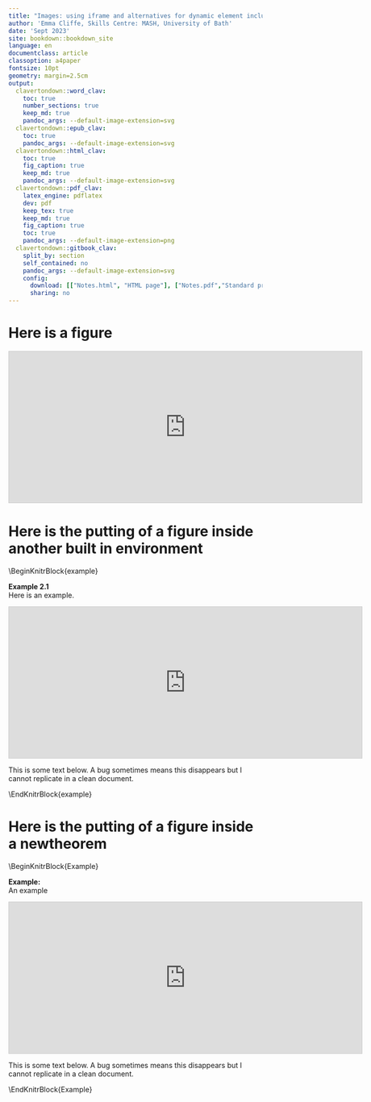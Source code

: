 ```yaml
---
title: "Images: using iframe and alternatives for dynamic element including in theorems"
author: 'Emma Cliffe, Skills Centre: MASH, University of Bath'
date: 'Sept 2023'
site: bookdown::bookdown_site
language: en
documentclass: article
classoption: a4paper
fontsize: 10pt
geometry: margin=2.5cm
output:
  clavertondown::word_clav:
    toc: true
    number_sections: true
    keep_md: true
    pandoc_args: --default-image-extension=svg
  clavertondown::epub_clav:
    toc: true
    pandoc_args: --default-image-extension=svg
  clavertondown::html_clav:
    toc: true
    fig_caption: true
    keep_md: true
    pandoc_args: --default-image-extension=svg
  clavertondown::pdf_clav:
    latex_engine: pdflatex
    dev: pdf
    keep_tex: true
    keep_md: true
    fig_caption: true
    toc: true
    pandoc_args: --default-image-extension=png
  clavertondown::gitbook_clav:
    split_by: section
    self_contained: no
    pandoc_args: --default-image-extension=svg
    config:
      download: [["Notes.html", "HTML page"], ["Notes.pdf","Standard print PDF"], ["NotesClear.pdf","Clear print PDF"], ["NotesLarge.pdf","Large print PDF"], ["Notes.docx","Accessible Word document"], ["Notes.epub","Accessible EPub book" ]]
      sharing: no
---
```


# Here is a figure

<iframe title="DESMOS example graph" src="https://www.desmos.com/calculator/lbcljsazlt?embed" width="700px" height="300px" style="border: 1px solid #ccc" frameborder="0">![[Interactive plot of sine](https://www.desmos.com/calculator/lbcljsazlt)\label{sine}](./sine){width=60% longdesc=https://www.desmos.com/calculator/lbcljsazlt}</iframe>


# Here is the putting of a figure inside another built in environment

\BeginKnitrBlock{example}<div class="bookdown-example" custom-style="ExampleStyle" id="exm:unnamed-chunk-1"><span class="exm:unnamed-chunk-1" custom-style="NameStyle"><strong><span id="exm:unnamed-chunk-1"></span>Example 2.1  </strong></span><div>Here is an example.

<iframe title="DESMOS example graph" src="https://www.desmos.com/calculator/lbcljsazlt?embed" width="700px" height="300px" style="border: 1px solid #ccc" frameborder="0">![[Interactive plot of sine](https://www.desmos.com/calculator/lbcljsazlt)\label{sine}](./sine){width=60% longdesc=https://www.desmos.com/calculator/lbcljsazlt}</iframe>

This is some text below. A bug sometimes means this disappears but I cannot replicate in a clean document.
</div></div>\EndKnitrBlock{example}


# Here is the putting of a figure inside a newtheorem

\BeginKnitrBlock{Example}<div class="Example" custom-style="ExampleStyle" ><span class="Example" custom-style="NameStyle"><strong> Example: </strong></span><div>An example

<iframe title="DESMOS example graph" src="https://www.desmos.com/calculator/lbcljsazlt?embed" width="700px" height="300px" style="border: 1px solid #ccc" frameborder="0">![[Interactive plot of sine](https://www.desmos.com/calculator/lbcljsazlt)\label{sine}](./sine){width=60% longdesc=https://www.desmos.com/calculator/lbcljsazlt}</iframe>

This is some text below. A bug sometimes means this disappears but I cannot replicate in a clean document.
</div></div>\EndKnitrBlock{Example}


<!--chapter:end:index.Rmd-->

